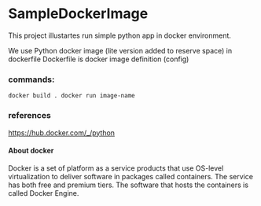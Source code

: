 # SampleDockerImage

This project illustartes run simple python app in docker environment.

We use Python docker image (lite version added to reserve space) in dockerfile
Dockerfile is docker image definition (config)


### commands:
`
docker build .
docker run image-name
`

### references
https://hub.docker.com/_/python

#### About docker
Docker is a set of platform as a service products that use OS-level virtualization to deliver software in packages called containers. The service has both free and premium tiers. The software that hosts the containers is called Docker Engine.
